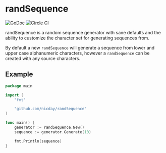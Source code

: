 # randSequence

[![GoDoc](https://img.shields.io/badge/api-Godoc-blue.svg?style=flat-square)](https://godoc.org/github.com/nicday/randSequence)
[![Circle CI](https://circleci.com/gh/nicday/randSequence.svg?style=svg)](https://circleci.com/gh/nicday/randSequence)

randSequence is a random sequence generator with sane defaults and the ability to customize the character set for generating sequences from.

By default a new `randSequence` will generate a sequence from lower and upper case alphanumeric characters, however a `randSequence` can be created with any source characters.


## Example

```go
package main

import (
	"fmt"

	"github.com/nicday/randSequence"
)

func main() {
	generator := randSequence.New()
	sequence := generator.Generate(10)

	fmt.Println(sequence)
}
```
